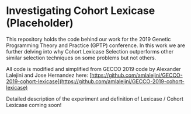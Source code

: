 # Investigating Cohort Lexicase (Placeholder)
This repository holds the code behind our work for the 2019 Genetic Programming Theory and Practice (GPTP) conference. In this work we are further delving into why Cohort Lexicase Selection outperforms other similar selection techniques on some problems but not others. 

All code is modified and simplified from GECCO 2019 code by Alexander Lalejini and Jose Hernandez here:
[https://github.com/amlalejini/GECCO-2019-cohort-lexicase](https://github.com/amlalejini/GECCO-2019-cohort-lexicase)

Detailed description of the experiment and definition of Lexicase / Cohort Lexicase coming soon!
